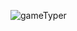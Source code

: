 ![gameTyper](https://user-images.githubusercontent.com/16628382/63797844-3ee57c80-c8df-11e9-8f3d-d75b424c7950.png)
